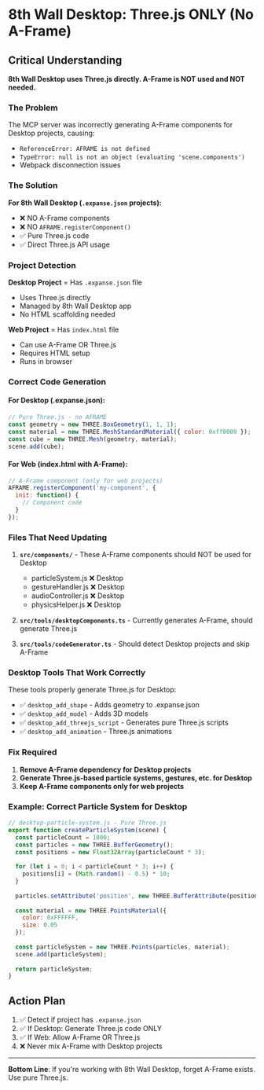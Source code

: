 # 8th Wall Desktop: Three.js ONLY (No A-Frame)

## Critical Understanding

**8th Wall Desktop uses Three.js directly. A-Frame is NOT used and NOT needed.**

### The Problem

The MCP server was incorrectly generating A-Frame components for Desktop projects, causing:
- `ReferenceError: AFRAME is not defined` 
- `TypeError: null is not an object (evaluating 'scene.components')`
- Webpack disconnection issues

### The Solution

**For 8th Wall Desktop (`.expanse.json` projects):**
- ❌ NO A-Frame components
- ❌ NO `AFRAME.registerComponent()`
- ✅ Pure Three.js code
- ✅ Direct Three.js API usage

### Project Detection

**Desktop Project** = Has `.expanse.json` file
- Uses Three.js directly
- Managed by 8th Wall Desktop app
- No HTML scaffolding needed

**Web Project** = Has `index.html` file
- Can use A-Frame OR Three.js
- Requires HTML setup
- Runs in browser

### Correct Code Generation

#### For Desktop (.expanse.json):
```javascript
// Pure Three.js - no AFRAME
const geometry = new THREE.BoxGeometry(1, 1, 1);
const material = new THREE.MeshStandardMaterial({ color: 0xff0000 });
const cube = new THREE.Mesh(geometry, material);
scene.add(cube);
```

#### For Web (index.html with A-Frame):
```javascript
// A-Frame component (only for web projects)
AFRAME.registerComponent('my-component', {
  init: function() {
    // Component code
  }
});
```

### Files That Need Updating

1. **`src/components/`** - These A-Frame components should NOT be used for Desktop
   - particleSystem.js ❌ Desktop
   - gestureHandler.js ❌ Desktop  
   - audioController.js ❌ Desktop
   - physicsHelper.js ❌ Desktop

2. **`src/tools/desktopComponents.ts`** - Currently generates A-Frame, should generate Three.js

3. **`src/tools/codeGenerator.ts`** - Should detect Desktop projects and skip A-Frame

### Desktop Tools That Work Correctly

These tools properly generate Three.js for Desktop:
- ✅ `desktop_add_shape` - Adds geometry to .expanse.json
- ✅ `desktop_add_model` - Adds 3D models
- ✅ `desktop_add_threejs_script` - Generates pure Three.js scripts
- ✅ `desktop_add_animation` - Three.js animations

### Fix Required

1. **Remove A-Frame dependency for Desktop projects**
2. **Generate Three.js-based particle systems, gestures, etc. for Desktop**
3. **Keep A-Frame components only for web projects**

### Example: Correct Particle System for Desktop

```javascript
// desktop-particle-system.js - Pure Three.js
export function createParticleSystem(scene) {
  const particleCount = 1000;
  const particles = new THREE.BufferGeometry();
  const positions = new Float32Array(particleCount * 3);
  
  for (let i = 0; i < particleCount * 3; i++) {
    positions[i] = (Math.random() - 0.5) * 10;
  }
  
  particles.setAttribute('position', new THREE.BufferAttribute(positions, 3));
  
  const material = new THREE.PointsMaterial({
    color: 0xFFFFFF,
    size: 0.05
  });
  
  const particleSystem = new THREE.Points(particles, material);
  scene.add(particleSystem);
  
  return particleSystem;
}
```

## Action Plan

1. ✅ Detect if project has `.expanse.json`
2. ✅ If Desktop: Generate Three.js code ONLY
3. ✅ If Web: Allow A-Frame OR Three.js
4. ❌ Never mix A-Frame with Desktop projects

---

**Bottom Line**: If you're working with 8th Wall Desktop, forget A-Frame exists. Use pure Three.js.

